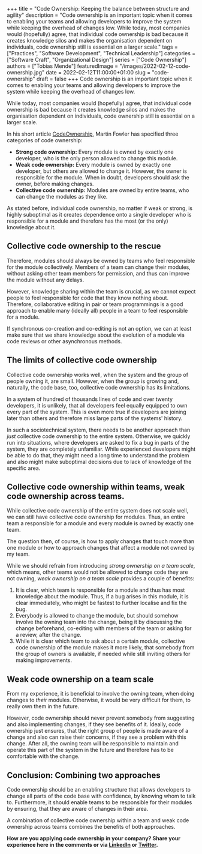 +++ 
title = "Code Ownership: Keeping the balance between structure and agility"
description = "Code ownership is an important topic when it comes to enabling your teams and allowing developers to improve the system while keeping the overhead of changes low. While today, most companies would (hopefully) agree, that individual code ownership is bad because it creates knowledge silos and makes the organisation dependent on individuals, code ownership still is essential on a larger scale."
tags = ["Practices", "Software Development", "Technical Leadership"]
categories = ["Software Craft", "Organizational Design"]
series = ["Code Ownership"]
authors = ["Tobias Mende"]
featuredImage = "/images/2022-02-12-code-ownership.jpg"
date = 2022-02-12T11:00:00+01:00
slug = "code-ownership"
draft = false
+++
Code ownership is an important topic when it comes to enabling your teams and allowing developers to improve the system while keeping the overhead of changes low.

While today, most companies would (hopefully) agree, that individual code ownership is bad because it creates knowledge silos and makes the organisation dependent on individuals, code ownership still is essential on a larger scale.

In his short article [CodeOwnership](https://martinfowler.com/bliki/CodeOwnership.html), Martin Fowler has specified three categories of code ownership:

- **Strong code ownership:** Every module is owned by exactly one developer, who is the only person allowed to change this module.
- **Weak code ownership:** Every module is owned by exactly one developer, but others are allowed to change it. However, the owner is responsible for the module. When in doubt, developers should ask the owner, before making changes.
- **Collective code ownership:** Modules are owned by entire teams, who can change the modules as they like.

As stated before, individual code ownership, no matter if weak or strong, is highly suboptimal as it creates dependence onto a single developer who is responsible for a module and therefore has the most (or the only) knowledge about it.

## Collective code ownership to the rescue
Therefore, modules should always be owned by teams who feel responsible for the module collectively. Members of a team can change their modules, without asking other team members for permission, and thus can improve the module without any delays.

However, knowledge sharing within the team is crucial, as we cannot expect people to feel responsible for code that they know nothing about. Therefore, collaborative editing in pair or team programmings is a good approach to enable many (ideally all) people in a team to feel responsible for a module.

If synchronous co-creation and co-editing is not an option, we can at least make sure that we share knowledge about the evolution of a module via code reviews or other asynchronous methods.

## The limits of collective code ownership
Collective code ownership works well, when the system and the group of people owning it, are small. However, when the group is growing and, naturally, the code base, too, collective code ownership has its limitations.

In a system of hundred of thousands lines of code and over twenty developers, it is unlikely, that all developers feel equally equipped to own every part of the system. This is even more true if developers are joining later than others and therefore miss large parts of the systems' history.

In such a sociotechnical system, there needs to be another approach than *just* collective code ownership to the entire system. Otherwise, we quickly run into situations, where developers are asked to fix a bug in parts of the system, they are completely unfamiliar. While experienced developers might be able to do that, they might need a long time to understand the problem and also might make suboptimal decisions due to lack of knowledge of the specific area.

## Collective code ownership within teams, weak code ownership across teams.
While collective code ownership of the entire system does not scale well, we can still have collective code ownership for modules. Thus, an entire team a responsible for a module and every module is owned by exactly one team.

The question then, of course, is how to apply changes that touch more than one module or how to approach changes that affect a module not owned by my team. 

While we should refrain from introducing *strong ownership on a team scale*, which means, other teams would not be allowed to change code they are not owning, *weak ownership on a team scale* provides a couple of benefits:

1. It is clear, which team is responsible for a module and thus has most knowledge about the module. Thus, if a bug arises in this module, it is clear immediately, who might be fastest to further localise and fix the bug.
2. Everybody is allowed to change the module, but should somehow involve the owning team into the change, being it by discussing the change beforehand, co-editing with members of the team or asking for a review, after the change.
3. While it is clear which team to ask about a certain module, collective code ownership of the module makes it more likely, that somebody from the group of owners is available, if needed while still inviting others for making improvements.

## Weak code ownership on a team scale
From my experience, it is beneficial to involve the owning team, when doing changes to *their* modules. Otherwise, it would be very difficult for them, to really own them in the future.

However, code ownership should never prevent somebody from suggesting and also implementing changes, if they see benefits of it. Ideally, code ownership just ensures, that the right group of people is made aware of a change and also can raise their concerns, if they see a problem with this change. After all, the owning team will be responsible to maintain and operate this part of the system in the future and therefore has to be comfortable with the change.

## Conclusion: Combining two approaches
Code ownership should be an enabling structure that allows developers to change all parts of the code base with confidence, by knowing whom to talk to. Furthermore, it should enable teams to be responsible for their modules by ensuring, that they are aware of changes in their area.

A combination of collective code ownership within a team and weak code ownership across teams combines the benefits of both approaches.

**How are you applying code ownership in your company? Share your experience here in the comments or via [LinkedIn](https://www.linkedin.com/in/tobiasmende/) or [Twitter](https://twitter.com/Tobias_Mende).**
